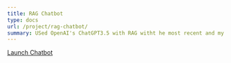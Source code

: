 ```yaml
---
title: RAG Chatbot
type: docs
url: /project/rag-chatbot/
summary: USed OpenAI's ChatGPT3.5 with RAG witht he most recent and my favourite AI safety papers.
---
```


[Launch Chatbot](https://rag-up27.onrender.com/ )
